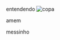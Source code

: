 entendendo
![copa](https://th.bing.com/th/id/OIP.WqI_ykR7l2S2S3-H1YgUEgHaEK?rs=1&pid=ImgDetMain)

amem 

messinho 

